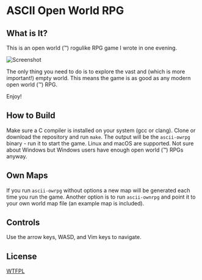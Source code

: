 # ASCII Open World RPG

## What is It?

This is an open world (™) rogulike RPG game I wrote in one evening.

![Screenshot](https://github.com/avli/ascii-owrpg/raw/master/images/screenshot.png)

The only thing you need to do is to explore the vast and (which is more important!) empty world. This means the game is as good as any modern open world (™) RPG.

Enjoy!

## How to Build

Make sure a C compiler is installed on your system (gcc or clang). Clone or download the repository and run ```make```. The output will be the `ascii-owrpg` binary - run it to start the game. Linux and macOS are supported. Not sure about Windows but Windows users have enough open world (™) RPGs anyway.

## Own Maps

If you run `ascii-owrpg` without options a new map will be generated each time you run the game. Another option is to run `ascii-ownrpg` and point it to your own world map file (an example map is included).

## Controls

Use the arrow keys, WASD, and Vim keys to navigate.

## License

[WTFPL](https://raw.githubusercontent.com/avli/ascii-owrpg/master/LICENSE.txt)